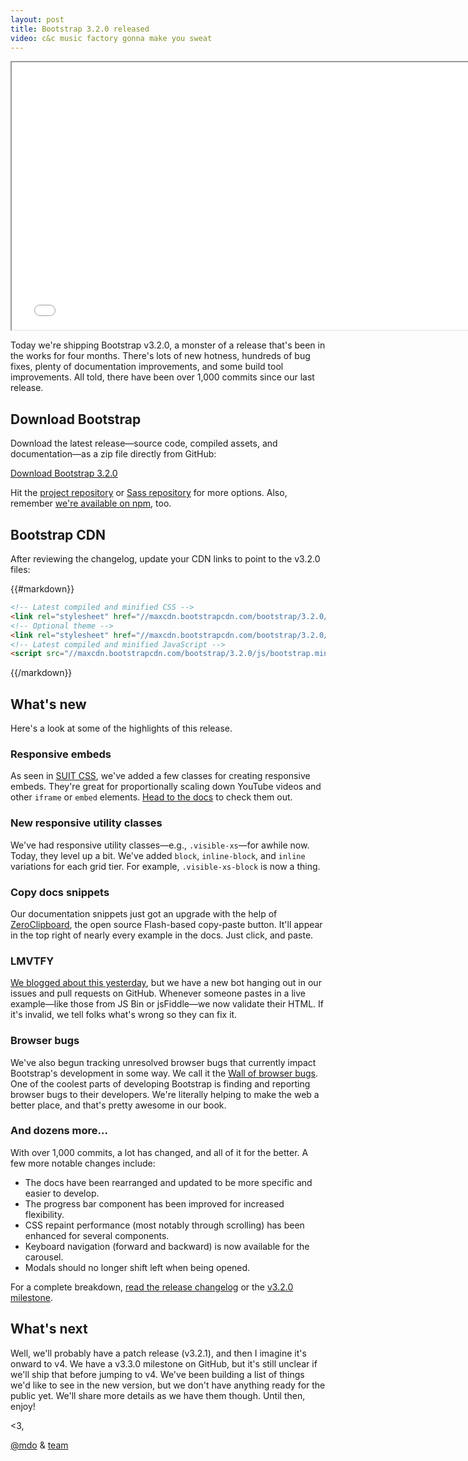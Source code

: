 ```yaml
---
layout: post
title: Bootstrap 3.2.0 released
video: c&c music factory gonna make you sweat
---
```


<div class="embed-responsive embed-responsive-16by9">
  <iframe class="embed-responsive-item" src="//www.youtube.com/embed/LaTGrV58wec?rel=0" width="760" height="428" allowfullscreen></iframe>
</div>

Today we're shipping Bootstrap v3.2.0, a monster of a release that's been in the works for four months. There's lots of new hotness, hundreds of bug fixes, plenty of documentation improvements, and some build tool improvements. All told, there have been over 1,000 commits since our last release.

## Download Bootstrap

Download the latest release—source code, compiled assets, and documentation—as a zip file directly from GitHub:

<a class="btn-link" href="https://github.com/twbs/bootstrap/archive/v3.2.0.zip">Download Bootstrap 3.2.0</a>

Hit the [project repository](https://github.com/twbs/bootstrap) or [Sass repository](https://github.com/twbs/bootstrap-sass) for more options. Also, remember [we're available on npm](https://www.npmjs.org/package/bootstrap), too.

## Bootstrap CDN

After reviewing the changelog, update your CDN links to point to the v3.2.0 files:

{{#markdown}}
```html
<!-- Latest compiled and minified CSS -->
<link rel="stylesheet" href="//maxcdn.bootstrapcdn.com/bootstrap/3.2.0/css/bootstrap.min.css">
<!-- Optional theme -->
<link rel="stylesheet" href="//maxcdn.bootstrapcdn.com/bootstrap/3.2.0/css/bootstrap-theme.min.css">
<!-- Latest compiled and minified JavaScript -->
<script src="//maxcdn.bootstrapcdn.com/bootstrap/3.2.0/js/bootstrap.min.js"></script>
```
{{/markdown}}

## What's new

Here's a look at some of the highlights of this release.

### Responsive embeds

As seen in [SUIT CSS](http://suitcss.github.io), we've added a few classes for creating responsive embeds. They're great for proportionally scaling down YouTube videos and other `iframe` or `embed` elements. [Head to the docs](http://getbootstrap.com/components/#responsive-embed) to check them out.

### New responsive utility classes

We've had responsive utility classes—e.g., `.visible-xs`—for awhile now. Today, they level up a bit. We've added `block`, `inline-block`, and `inline` variations for each grid tier. For example, `.visible-xs-block` is now a thing.

### Copy docs snippets

Our documentation snippets just got an upgrade with the help of [ZeroClipboard](https://github.com/zeroclipboard/zeroclipboard), the open source Flash-based copy-paste button. It'll appear in the top right of nearly every example in the docs. Just click, and paste.

### LMVTFY

[We blogged about this yesterday](/2014/06/25/lmvtfy/), but we have a new bot hanging out in our issues and pull requests on GitHub. Whenever someone pastes in a live example—like those from JS Bin or jsFiddle—we now validate their HTML. If it's invalid, we tell folks what's wrong so they can fix it.

### Browser bugs

We've also begun tracking unresolved browser bugs that currently impact Bootstrap's development in some way. We call it the [Wall of browser bugs](http://getbootstrap.com/browser-bugs). One of the coolest parts of developing Bootstrap is finding and reporting browser bugs to their developers. We're literally helping to make the web a better place, and that's pretty awesome in our book.

### And dozens more...

With over 1,000 commits, a lot has changed, and all of it for the better. A few more notable changes include:

* The docs have been rearranged and updated to be more specific and easier to develop.
* The progress bar component has been improved for increased flexibility.
* CSS repaint performance (most notably through scrolling) has been enhanced for several components.
* Keyboard navigation (forward and backward) is now available for the carousel.
* Modals should no longer shift left when being opened.

For a complete breakdown, [read the release changelog](https://github.com/twbs/bootstrap/releases/tag/v3.2.0) or the [v3.2.0 milestone](https://github.com/twbs/bootstrap/issues?milestone=26&page=1&state=closed).

## What's next

Well, we'll probably have a patch release (v3.2.1), and then I imagine it's onward to v4. We have a v3.3.0 milestone on GitHub, but it's still unclear if we'll ship that before jumping to v4. We've been building a list of things we'd like to see in the new version, but we don't have anything ready for the public yet. We'll share more details as we have them though. Until then, enjoy!

<3,

[@mdo](https://twitter.com/mdo) & [team](https://github.com/orgs/twbs/people)
